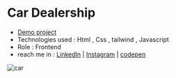 # Car Dealership
- [Demo project](https://aliasgharhasanzadeh.github.io/car-dealership/)
- Technologies used : Html , Css , tailwind , Javascript
- Role : Frontend
- reach me in : [LinkedIn](https://www.linkedin.com/in/aliasghar-hasanzadeh/) | [Instagram](https://www.instagram.com/aliasghar.dev?igsh=cmg5ZnJvMDMxODdu) | [codepen](https://codepen.io/Aliasghar-Hasanzadeh) 

![car](https://github.com/user-attachments/assets/28660b7c-322d-4ed2-890a-c3fe4a629822)
